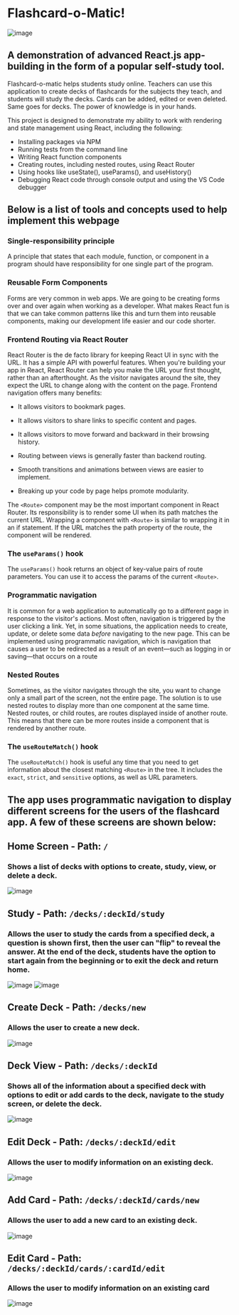 # Flashcard-o-Matic!

![image](https://user-images.githubusercontent.com/107448653/190708002-7fe1e73d-0404-45e6-a8ee-1990cd93f63e.png)



## A demonstration of advanced React.js app-building in the form of a popular self-study tool.



Flashcard-o-matic helps students study online. Teachers can use this application to create decks of flashcards for the subjects they teach, and students will study the decks. Cards can be added, edited or even deleted. Same goes for decks. The power of knowledge is in your hands.

This project is designed to demonstrate my ability to work with rendering and state management using React, including the following:

- Installing packages via NPM
- Running tests from the command line
- Writing React function components
- Creating routes, including nested routes, using React Router
- Using hooks like useState(), useParams(), and useHistory()
- Debugging React code through console output and using the VS Code debugger

## Below is a list of tools and concepts used to help implement this webpage

### Single-responsibility principle
A principle that states that each module, function, or component in a program should have responsibility for one single part of the program.

### Reusable Form Components
Forms are very common in web apps. We are going to be creating forms over and over again when working as a developer. What makes React fun is that we can take common patterns like this and turn them into reusable components, making our development life easier and our code shorter.

### Frontend Routing via React Router
React Router is the de facto library for keeping React UI in sync with the URL. It has a simple API with powerful features. When you're building your app in React, React Router can help you make the URL your first thought, rather than an afterthought. As the visitor navigates around the site, they expect the URL to change along with the content on the page. Frontend navigation offers many benefits:

- It allows visitors to bookmark pages.

- It allows visitors to share links to specific content and pages.

- It allows visitors to move forward and backward in their browsing history.

- Routing between views is generally faster than backend routing.

- Smooth transitions and animations between views are easier to implement.

- Breaking up your code by page helps promote modularity.

The ```<Route>``` component may be the most important component in React Router. Its responsibility is to render some UI when its path matches the current URL. Wrapping a component with ```<Route>``` is similar to wrapping it in an if statement. If the URL matches the path property of the route, the component will be rendered.

### The ```useParams()``` hook

The ```useParams()``` hook returns an object of key-value pairs of route parameters. You can use it to access the params of the current ```<Route>```.

### Programmatic navigation

It is common for a web application to automatically go to a different page in response to the visitor's actions. Most often, navigation is triggered by the user clicking a link. Yet, in some situations, the application needs to create, update, or delete some data *before* navigating to the new page. This can be implemented using programmatic navigation, which is navigation that causes a user to be redirected as a result of an event—such as logging in or saving—that occurs on a route

### Nested Routes

Sometimes, as the visitor navigates through the site, you want to change only a small part of the screen, not the entire page. The solution is to use nested routes to display more than one component at the same time. Nested routes, or child routes, are routes displayed inside of another route. This means that there can be more routes inside a component that is rendered by another route.

### The ```useRouteMatch()``` hook

The ```useRouteMatch()``` hook is useful any time that you need to get information about the closest matching ```<Route>``` in the tree. It includes the ```exact```, ```strict```, and ```sensitive``` options, as well as URL parameters.

## The app uses programmatic navigation to display different screens for the users of the flashcard app. A few of these screens are shown below:

## Home Screen - Path: ```/``` 
### Shows a list of decks with options to create, study, view, or delete a deck.

![image](https://user-images.githubusercontent.com/107448653/190708093-726537f4-0e9f-4658-bf30-efee00c69d1d.png)


## Study - Path: ```/decks/:deckId/study```
### Allows the user to study the cards from a specified deck, a question is shown first, then the user can "flip" to reveal the answer. At the end of the deck, students have the option to start again from the beginning or to exit the deck and return home.

![image](https://user-images.githubusercontent.com/107448653/190708131-50e40635-573e-4f94-aed3-f9274cafb958.png)
![image](https://user-images.githubusercontent.com/107448653/190708177-c064a23a-a2e2-4566-8e65-3976fd47956c.png)


## Create Deck - Path: ```/decks/new```
### Allows the user to create a new deck.

![image](https://user-images.githubusercontent.com/107448653/190708231-0305268c-5a9d-4c45-9a52-707957b088fa.png)


## Deck View - Path: ```/decks/:deckId```
### Shows all of the information about a specified deck with options to edit or add cards to the deck, navigate to the study screen, or delete the deck.

![image](https://user-images.githubusercontent.com/107448653/190708275-9241ad19-0d4c-4333-a0a7-a91daf858d41.png)


## Edit Deck - Path: ```/decks/:deckId/edit```
### Allows the user to modify information on an existing deck.

![image](https://user-images.githubusercontent.com/107448653/190708323-5ed6e6df-1026-46ad-af17-b636773843fb.png)


## Add Card - Path: ```/decks/:deckId/cards/new```
### Allows the user to add a new card to an existing deck.

![image](https://user-images.githubusercontent.com/107448653/190708367-2542dca5-32b9-4d45-9a3c-09b0aa188aa6.png)


## Edit Card - Path: ```/decks/:deckId/cards/:cardId/edit```
### Allows the user to modify information on an existing card

![image](https://user-images.githubusercontent.com/107448653/190708409-a7c01205-647e-4c24-9bf5-e602713f885e.png)

